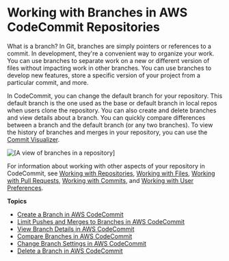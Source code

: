# Working with Branches in AWS CodeCommit Repositories<a name="branches"></a>

What is a branch? In Git, branches are simply pointers or references to a commit\. In development, they're a convenient way to organize your work\. You can use branches to separate work on a new or different version of files without impacting work in other branches\. You can use branches to develop new features, store a specific version of your project from a particular commit, and more\.

In CodeCommit, you can change the default branch for your repository\. This default branch is the one used as the base or default branch in local repos when users clone the repository\. You can also create and delete branches and view details about a branch\. You can quickly compare differences between a branch and the default branch \(or any two branches\)\. To view the history of branches and merges in your repository, you can use the [Commit Visualizer](how-to-view-commit-details.md#how-to-view-commit-details-console-visualizer)\.

![\[A view of branches in a repository\]](http://docs.aws.amazon.com/codecommit/latest/userguide/images/codecommit-branches.png)

For information about working with other aspects of your repository in CodeCommit, see [Working with Repositories](repositories.md), [Working with Files](files.md), [Working with Pull Requests](pull-requests.md), [Working with Commits](commits.md), and [Working with User Preferences](user-preferences.md)\. 

**Topics**
+ [Create a Branch in AWS CodeCommit](how-to-create-branch.md)
+ [Limit Pushes and Merges to Branches in AWS CodeCommit](how-to-conditional-branch.md)
+ [View Branch Details in AWS CodeCommit](how-to-view-branch-details.md)
+ [Compare Branches in AWS CodeCommit](how-to-compare-branches.md)
+ [Change Branch Settings in AWS CodeCommit](how-to-change-branch.md)
+ [Delete a Branch in AWS CodeCommit](how-to-delete-branch.md)